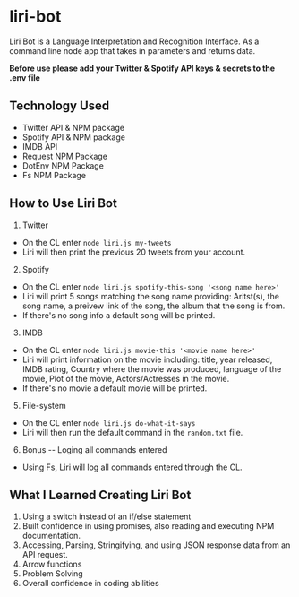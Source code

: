 # liri-bot

Liri Bot is a Language Interpretation and Recognition Interface. As a command line node app that takes in parameters and returns data.

**Before use please add your Twitter & Spotify API keys & secrets to the .env file**

## Technology Used

- Twitter API & NPM package
- Spotify API & NPM package
- IMDB API
- Request NPM Package
- DotEnv NPM Package
- Fs NPM Package

## How to Use Liri Bot

1. Twitter

- On the CL enter `node liri.js my-tweets`
- Liri will then print the previous 20 tweets from your account.

2. Spotify

- On the CL enter `node liri.js spotify-this-song '<song name here>'`
- Liri will print 5 songs matching the song name providing: Aritst(s), the song name, a preivew link of the song, the album that the song is from.
- If there's no song info a default song will be printed.

3. IMDB

- On the CL enter `node liri.js movie-this '<movie name here>'`
- Liri will print information on the movie including: title, year released, IMDB rating, Country where the movie was produced, language of the movie, Plot of the movie, Actors/Actresses in the movie.
- If there's no movie a default movie will be printed.

5. File-system

- On the CL enter `node liri.js do-what-it-says`
- Liri will then run the default command in the `random.txt` file.

6. Bonus -- Loging all commands entered

- Using Fs, Liri will log all commands entered through the CL.

## What I Learned Creating Liri Bot

1. Using a switch instead of an if/else statement
2. Built confidence in using promises, also reading and executing NPM documentation.
3. Accessing, Parsing, Stringifying, and using JSON response data from an API request.
4. Arrow functions
5. Problem Solving
6. Overall confidence in coding abilities
